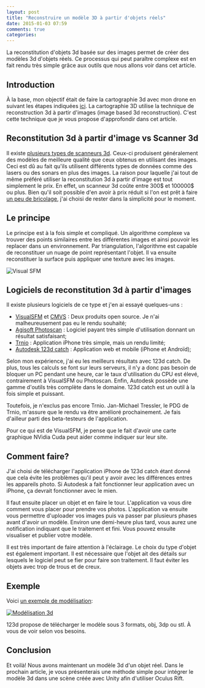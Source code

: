 ```yaml
---
layout: post
title: "Reconstruire un modèle 3D à partir d'objets réels"
date: 2015-01-03 07:59
comments: true
categories:
---
```


La reconstitution d'objets 3d basée sur des images permet de créer des modèles
3d d'objets réels. Ce processus qui peut paraître complexe est en fait rendu
très simple grâce aux outils que nous allons voir dans cet article.

<!-- more -->

## Introduction

À la base, mon objectif était de faire la cartographie 3d avec mon drone en
suivant les étapes indiquées
[ici](http://copter.ardupilot.com/wiki/common-3d-mapping/). La cartographie 3D
utilise la technique de reconstruction 3d à partir d'images (image based 3d
reconstruction). C'est cette technique que je vous propose d'approfondir dans
cet article.

## Reconstitution 3d à partir d'image vs Scanner 3d

Il existe [plusieurs types de scanneurs 3d](http://fr.wikipedia.org/wiki/Scanner_tridimensionnel). Ceux-ci produisent
généralement des modèles de meilleure qualité que ceux obtenus en utilisant des images. Ceci
est dû au fait qu'ils utilisent différents types de données comme des lasers ou
des sonars en plus des images. La raison pour laquelle j'ai tout de même
préféré utiliser la reconstitution 3d à partir d'image est tout simplement le
prix. En effet, un scanneur 3d coûte entre 300$ et 100000$ ou plus. Bien qu'il
soit possible d'en avoir à prix réduit si l'on est prêt à faire [un peu de bricolage](http://3dprintingindustry.com/2014/08/05/make-3dollar-3d-scanner/),
j'ai choisi de rester dans la simplicité pour le moment.

## Le principe

Le principe est à la fois simple et compliqué. Un algorithme complexe va
trouver des points similaires entre les différentes images et ainsi pouvoir
les replacer dans un environnement. Par triangulation, l'algorithme est capable
de reconstituer un nuage de point représentant l'objet. Il va ensuite
reconstituer la surface puis appliquer une texture avec les images.

![Visual SFM](http://www.ismailsirma.com/wp-content/uploads/2014/12/3-sparse-reconstruction.jpg)

## Logiciels de reconstitution 3d à partir d'images

Il existe plusieurs logiciels de ce type et j'en ai essayé quelques-uns :

 - [VisualSFM](http://ccwu.me/vsfm/) et [CMVS](http://www.di.ens.fr/cmvs/) : Deux produits open source. Je n'ai malheureusement pas
 eu le rendu souhaité;
 - [Agisoft Photoscan](http://www.agisoft.com/) : Logiciel payant très simple d'utilisation donnant un
 résultat satisfaisant;
 - [Trnio](http://www.trnio.com/) : Application iPhone très simple, mais un rendu limité;
 - [Autodesk 123d catch](http://www.123dapp.com/catch) : Application web et mobile (iPhone et Androïd);

Selon mon expérience, j'ai eu les meilleurs résultats avec 123d catch.
De plus, tous les calculs se font sur leurs
serveurs, il n'y a donc pas besoin de bloquer un PC pendant une heure, car le
taux d'utilisation du CPU est élevé, contrairement à VisualSFM ou Photoscan.
Enfin, Autodesk possède une gamme d'outils très complète dans le domaine. 123d
catch est un outil à la fois simple et puissant.

Toutefois, je n'exclus pas encore Trnio. Jan-Michael Tressler, le PDG de Trnio,
m'assure que le rendu va être amélioré prochainement. Je fais d'ailleur parti
des beta-testeurs de l'application.

Pour ce qui est de VisualSFM, je pense que le fait d'avoir une carte graphique
NVidia Cuda peut aider comme indiquer sur leur site.

## Comment faire?

J'ai choisi de télécharger l'application iPhone de 123d catch étant donné que
cela évite les problèmes qu'il peut y avoir avec les différences entres les
appareils photo. Si Autodesk a fait fonctionner leur application avec un
iPhone, ça devrait fonctionner avec le mien.

Il faut ensuite placer un objet et en faire le tour. L'application va vous dire
comment vous placer pour prendre vos photos. L'application va ensuite vous
permettre d'uploader vos images puis va passer par plusieurs phases avant
d'avoir un modèle. Environ une demi-heure plus tard, vous aurez une
notification indiquant que le traitement et fini. Vous pouvez ensuite
visualiser et publier votre modèle.

Il est très important de faire attention à l'éclairage. Le choix du type
d'objet est également important. Il est nécessaire que l'objet ait des détails
sur lesquels le logiciel peut se fier pour faire son traitement. Il faut éviter
les objets avec trop de trous et de creux.


## Exemple

Voici [un exemple de modélisation](http://www.123dapp.com/catch/2014-10-18-23-34-9/2949812):

[![Modélisation 3d](http://sherpapreview-standard.s3-website-us-east-1.amazonaws.com/Preview/2014/10/13__15_12_58/IMG_3168.JPG32aece52-5720-11e4-8e14-22000b250b09Large.jpg)](http://www.123dapp.com/catch/2014-10-18-23-34-9/2949812)

123d propose de télécharger le modèle sous 3 formats, obj, 3dp ou stl. À vous
de voir selon vos besoins.

## Conclusion

Et voilà! Nous avons maintenant un modèle 3d d'un objet réel. Dans le prochain
article, je vous présenterais une méthode simple pour intégrer le modèle 3d
dans une scène créée avec Unity afin d'utiliser Oculus Rift.
